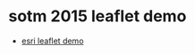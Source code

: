 # sotm 2015 leaflet demo

* [esri leaflet demo](https://ynunokawa.github.io/esri-react-js/esri-fixed-data-table/)
